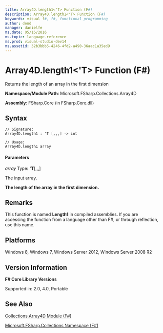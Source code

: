 ```yaml
---
title: Array4D.length1<'T> Function (F#)
description: Array4D.length1<'T> Function (F#)
keywords: visual f#, f#, functional programming
author: dend
manager: danielfe
ms.date: 05/16/2016
ms.topic: language-reference
ms.prod: visual-studio-dev14
ms.assetid: 32b3bbb5-4246-4fd2-a490-36aac1a35ed9 
---
```


# Array4D.length1<'T> Function (F#)

Returns the length of an array in the first dimension

**Namespace/Module Path**: Microsoft.FSharp.Collections.Array4D

**Assembly**: FSharp.Core (in FSharp.Core.dll)


## Syntax

```
// Signature:
Array4D.length1 : 'T [,,,] -> int

// Usage:
Array4D.length1 array
```

#### Parameters
*array*
Type: **'T**[[,,,]](https://msdn.microsoft.com/library/e957316d-b2e0-4f04-ac4c-426d4f38a968)


The input array.



**The length of the array in the first dimension.**
## Remarks
This function is named **Length1** in compiled assemblies. If you are accessing the function from a language other than F#, or through reflection, use this name.


## Platforms
Windows 8, Windows 7, Windows Server 2012, Windows Server 2008 R2


## Version Information
**F# Core Library Versions**

Supported in: 2.0, 4.0, Portable




## See Also
[Collections.Array4D Module &#40;F&#35;&#41;](Collections.Array4D-Module-%5BFSharp%5D.md)

[Microsoft.FSharp.Collections Namespace &#40;F&#35;&#41;](Microsoft.FSharp.Collections-Namespace-%5BFSharp%5D.md)

